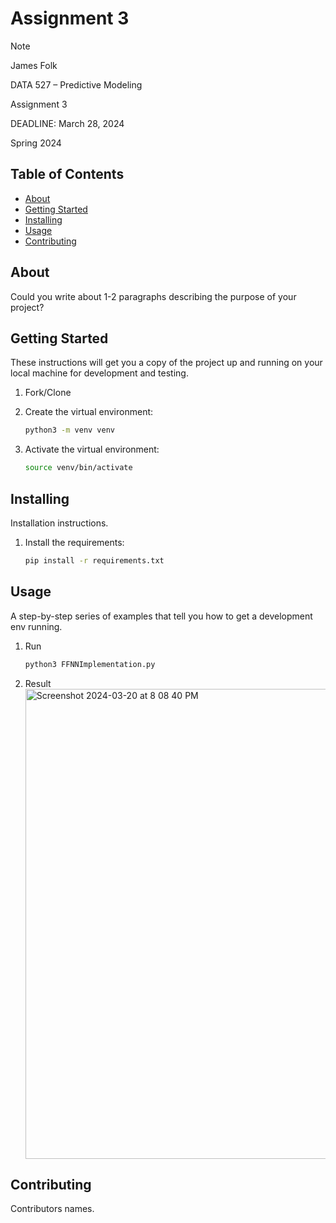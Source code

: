 # Assignment 3
> [!NOTE]
> James Folk
> 
> DATA 527 – Predictive Modeling
> 
> Assignment 3
> 
> DEADLINE: March 28, 2024
> 
> Spring 2024 

## Table of Contents

 - [About](#about)
 - [Getting Started](#getting_started)
 - [Installing](#installing)
 - [Usage](#usage)
 - [Contributing](#contributing)

## About
Could you write about 1-2 paragraphs describing the purpose of your project?

## Getting Started
These instructions will get you a copy of the project up and running on your local machine for development and testing.

1. Fork/Clone

1. Create the virtual environment:

    ```sh
    python3 -m venv venv
    ```

1. Activate the virtual environment:

    ```sh
    source venv/bin/activate
    ```

## Installing
Installation instructions.

1. Install the requirements:

    ```sh
    pip install -r requirements.txt
    ```
    
## Usage
A step-by-step series of examples that tell you how to get a development env running.
1. Run

    ```sh
    python3 FFNNImplementation.py
    ```
2. Result
    <img width="752" alt="Screenshot 2024-03-20 at 8 08 40 PM" src="https://github.com/njligames/UND_DATA527_Assignment3/assets/16603171/9e1ad5f3-8d9b-4562-a66a-66cb847d41a8">

## Contributing
Contributors names.
